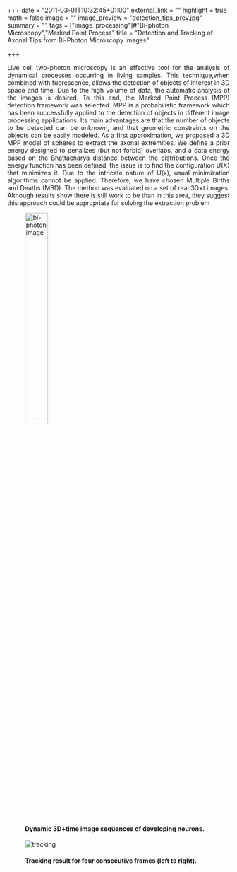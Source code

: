 +++
date = "2011-03-01T10:32:45+01:00"
external_link = ""
highlight = true
math = false
image = ""
image_preview = "detection_tips_prev.jpg"
summary = ""
tags = ["image_processing"]#"Bi-photon Microscopy","Marked Point Process"
title = "Detection and Tracking of Axonal Tips from Bi-Photon Microscopy Images"

+++

<p style='text-align: justify;'>
Live cell two-photon microscopy is an effective tool for the analysis of dynamical
processes occurring in living samples. This technique,when combined
with fuorescence, allows the detection of objects of interest in 3D
space and time.  Due to the high volume of data, the automatic
analysis of the images is desired. To this end, the Marked Point Process
(MPP) detection framework was selected. MPP is a probabilistic framework
which has been successfully applied to the detection of objects in
different image processing applications. Its main advantages are that
the number of objects to be detected can be unknown, and that geometric
constraints on the objects can be easily modeled. As a first
approximation, we proposed a 3D MPP model of spheres to extract the
axonal extremities. We define a prior energy designed to penalizes (but
not forbid) overlaps, and a data energy based on the Bhattacharya
distance between the distributions. Once the energy function has been
defined, the issue is to find the configuration U(X) that minimizes it.
Due to the intricate nature of U(x), usual minimization algorithms
cannot be applied. Therefore, we have chosen Multiple Births and Deaths
(MBD). The method was evaluated on a set of real 3D+t images. Although
results show there is still work to be than in this area, they suggest
this approach could be appropriate for solving the extraction problem
</p>

<figure>
    <img src="/img/film_axonCORTO.gif" alt="bi-photon image" width="35%" height="35%">
    <figcaption>
        <h4>Dynamic 3D+time image sequences of developing neurons.</h4>
    </figcaption> 
</figure>

<figure>
    <img src="/img/evol1b.jpg" alt="tracking">
    <figcaption>
        <h4>Tracking result for four consecutive frames (left to right).</h4>
    </figcaption> 
</figure>